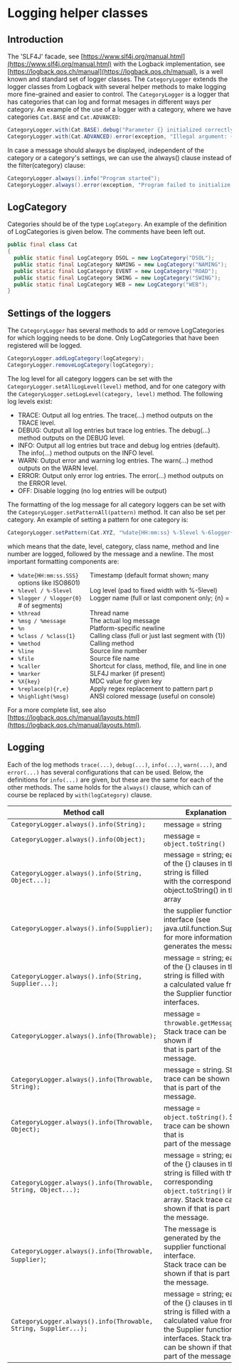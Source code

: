 # Logging helper classes

## Introduction

The 'SLF4J' facade, see [https://www.slf4j.org/manual.html](https://www.slf4j.org/manual.html) with the Logback implementation, see [https://logback.qos.ch/manual](https://logback.qos.ch/manual), is a well known and standard set of logger classes. The `CategoryLogger` extends the logger classes from Logback with several helper methods to make logging more fine-grained and easier to control. The `CategoryLogger` is a logger that has categories that can log and format mesages in different ways per category. An example of the use of a logger with a category, where we have categories `Cat.BASE` and `Cat.ADVANCED`:

```java
CategoryLogger.with(Cat.BASE).debug("Parameter {} initialized correctly", param1.toString());
CategoryLogger.with(Cat.ADVANCED).error(exception, "Illegal argument: {}", arg);
```

In case a message should always be displayed, independent of the category or a category's settings, we can use the always() clause instead of the filter(category) clause:

```java
CategoryLogger.always().info("Program started");
CategoryLogger.always().error(exception, "Program failed to initialize. Command was: {}", command);
```


## LogCategory

Categories should be of the type `LogCategory`. An example of the definition of LogCategories is given below. The comments have been left out.

```java
public final class Cat
{
  public static final LogCategory DSOL = new LogCategory("DSOL");
  public static final LogCategory NAMING = new LogCategory("NAMING");
  public static final LogCategory EVENT = new LogCategory("ROAD");
  public static final LogCategory SWING = new LogCategory("SWING");
  public static final LogCategory WEB = new LogCategory("WEB");
}
```


## Settings of the loggers

The `CategoryLogger` has several methods to add or remove LogCategories for which logging needs to be done. Only LogCategories that have been registered will be logged.

```java
CategoryLogger.addLogCategory(logCategory);
CategoryLogger.removeLogCategory(logCategory);
```

The log level for all category loggers can be set with the `CategoryLogger.setAllLogLevel(level)` method, and for one category with the `CategoryLogger.setLogLevel(category, level)` method. The following log levels exist:

* TRACE: Output all log entries. The trace(...) method outputs on the TRACE level.
* DEBUG: Output all log entries but trace log entries. The debug(...) method outputs on the DEBUG level.
* INFO: Output all log entries but trace and debug log entries (default). The info(...) method outputs on the INFO level.
* WARN: Output error and warning log entries. The warn(...) method outputs on the WARN level.
* ERROR: Output only error log entries. The error(...) method outputs on the ERROR level.
* OFF: Disable logging (no log entries will be output)

The formatting of the log message for all category loggers can be set with the `CategoryLogger.setPatternAll(pattern)` method. It can also be set per category. An example of setting a pattern for one category is:

```java
CategoryLogger.setPattern(Cat.XYZ, "%date{HH:mm:ss} %-5level %-6logger{0} %class{1}.%method:%line - %msg%n");
```

which means that the date, level, category, class name, method and line number are logged, followed by the message and a newline. The most important formatting components are:

* `%date{HH:mm:ss.SSS}   ` Timestamp (default format shown; many options like ISO8601)
* `%level / %-5level     ` Log level (pad to fixed width with %-5level)
* `%logger / %logger{0}  ` Logger name (full or last component only; {n} = # of segments)
* `%thread               ` Thread name
* `%msg / %message       ` The actual log message
* `%n                    ` Platform-specific newline
* `%class / %class{1}    ` Calling class (full or just last segment with {1})
* `%method               ` Calling method
* `%line                 ` Source line number
* `%file                 ` Source file name
* `%caller               ` Shortcut for class, method, file, and line in one
* `%marker               ` SLF4J marker (if present)
* `%X{key}               ` MDC value for given key
* `%replace(p){r,e}      ` Apply regex replacement to pattern part p
* `%highlight(%msg)      ` ANSI colored message (useful on console)

For a more complete list, see also [https://logback.qos.ch/manual/layouts.html](https://logback.qos.ch/manual/layouts.html).


## Logging

Each of the log methods `trace(...)`, `debug(...)`, `info(...)`, `warn(...)`, and `error(...)` has several configurations that can be used. Below, the definitions for `info(...)` are given, but these are the same for each of the other methods. The same holds for the `always()` clause, which can of course be replaced by `with(logCategory)` clause.

| Method call | Explanation |
| ---------- | ---------- |
| `CategoryLogger.always().info(String);` | message = string |
| `CategoryLogger.always().info(Object);` | message = `object.toString()` |
| `CategoryLogger.always().info(String, Object...);` | message = string; each of the {} clauses in the string is filled <br/>with the corresponding object.toString() in the array |
| `CategoryLogger.always().info(Supplier);` | the supplier functional interface (see java.util.function.Supplier <br/>for more information) generates the message |
| `CategoryLogger.always().info(String, Supplier...);` | message = string; each of the {} clauses in the string is filled with <br/>a calculated value from the Supplier functional interfaces. |
| `CategoryLogger.always().info(Throwable);` | message = `throwable.getMessage()`. Stack trace can be shown if <br/>that is part of the message. |
| `CategoryLogger.always().info(Throwable, String);` | message = string. Stack trace can be shown if that is part of the message. |
| `CategoryLogger.always().info(Throwable, Object);` | message = `object.toString()`. Stack trace can be shown if that is <br/>part of the message. |
| `CategoryLogger.always().info(Throwable, String, Object...);` | message = string; each of the {} clauses in the string is filled with the <br/>corresponding `object.toString()` in the array. Stack trace can be <br/>shown if that is part of the message. |
| `CategoryLogger.always().info(Throwable, Supplier)`; | The message is generated by the supplier functional interface. <br/>Stack trace can be shown if that is part of the message. |
| `CategoryLogger.always().info(Throwable, String, Supplier...);` | message = string; each of the {} clauses in the string is filled with a <br/>calculated value from the Supplier functional interfaces. Stack trace <br/>can be shown if that is part of the message. |
